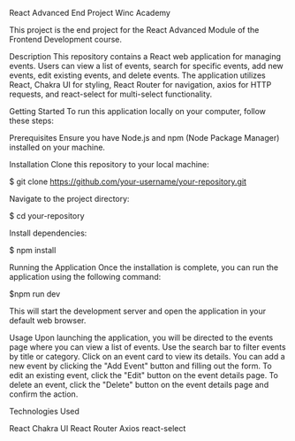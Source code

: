 React Advanced End Project Winc Academy

This project is the end project for the React Advanced Module of the Frontend Development course.

Description
This repository contains a React web application for managing events. Users can view a list of events, search for specific events, add new events, edit existing events, and delete events. The application utilizes React, Chakra UI for styling, React Router for navigation, axios for HTTP requests, and react-select for multi-select functionality.

Getting Started
To run this application locally on your computer, follow these steps:

Prerequisites
Ensure you have Node.js and npm (Node Package Manager) installed on your machine.

Installation
Clone this repository to your local machine:

$ git clone https://github.com/your-username/your-repository.git

Navigate to the project directory:

$ cd your-repository

Install dependencies:

$ npm install

Running the Application
Once the installation is complete, you can run the application using the following command:

$npm run dev

This will start the development server and open the application in your default web browser.

Usage
Upon launching the application, you will be directed to the events page where you can view a list of events.
Use the search bar to filter events by title or category.
Click on an event card to view its details.
You can add a new event by clicking the "Add Event" button and filling out the form.
To edit an existing event, click the "Edit" button on the event details page.
To delete an event, click the "Delete" button on the event details page and confirm the action.


Technologies Used

React
Chakra UI
React Router
Axios
react-select
